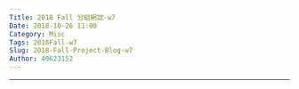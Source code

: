 ```yaml
---
Title: 2018 Fall 分組網誌-w7
Date: 2018-10-26 11:00
Category: Misc
Tags: 2018Fall-w7
Slug: 2018-Fall-Project-Blog-w7
Author: 40623152
---
```




<!-- PELICAN_END_SUMMARY -->
----
